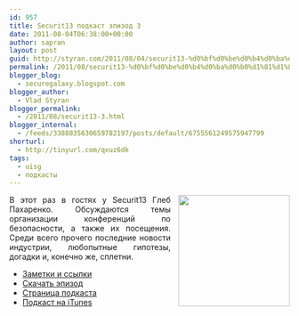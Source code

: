 ```yaml
---
id: 957
title: Securit13 подкаст эпизод 3
date: 2011-08-04T06:38:00+00:00
author: sapran
layout: post
guid: http://styran.com/2011/08/04/securit13-%d0%bf%d0%be%d0%b4%d0%ba%d0%b0%d1%81%d1%82-%d1%8d%d0%bf%d0%b8%d0%b7%d0%be%d0%b4-3/
permalink: /2011/08/securit13-%d0%bf%d0%be%d0%b4%d0%ba%d0%b0%d1%81%d1%82-%d1%8d%d0%bf%d0%b8%d0%b7%d0%be%d0%b4-3/
blogger_blog:
  - securegalaxy.blogspot.com
blogger_author:
  - Vlad Styran
blogger_permalink:
  - /2011/08/securit13-3.html
blogger_internal:
  - /feeds/3388835630659782197/posts/default/6755561249575947799
shorturl:
  - http://tinyurl.com/qxuz6dk
tags:
  - uisg
  - подкасты
---
```

<div dir="ltr" style="text-align: left;">
  <div style="text-align: justify;">
    <a href="http://securit13.libsyn.com/" style="clear: right; float: right; margin-bottom: 1em; margin-left: 1em;"><img border="0" height="200" src="http://2.bp.blogspot.com/-sTLwcRwQIiY/TiaHNB69DlI/AAAAAAAAHQc/63EbCXmTgKI/s200/s13-grayscale.png" width="200" /></a>В этот раз в гостях у Securit13 Глеб Пахаренко. Обсуждаются темы организации конференций по безопасности, а также их посещения. Среди всего прочего последние новости индустрии, любопытные гипотезы, догадки и, конечно же, сплетни.
  </div>
  
  <div style="text-align: center;">
  </div>
  
  <ul>
    <li style="text-align: left;">
      <a href="http://securit13.libsyn.com/-3-not-a-day-without-a-fail">Заметки и ссылки</a>
    </li>
    <li style="text-align: left;">
      <a href="http://traffic.libsyn.com/securit13/Episode_3__Not_a_Day_Without_a_Fail.mp3">Скачать эпизод</a>
    </li>
    <li style="text-align: left;">
      <a href="http://securit13.libsyn.com/">Страница подкаста</a>&nbsp;
    </li>
    <li style="text-align: center;">
      <div style="text-align: left;">
        <a href="http://itunes.apple.com/ru/podcast/securit13-podcast/id448433787">Подкаст на iTunes</a>
      </div>
    </li>
  </ul>
</div>

<div class="addtoany_share_save_container addtoany_content_bottom">
  <div class="a2a_kit a2a_kit_size_32 addtoany_list a2a_target" id="wpa2a_184">
    <a class="a2a_button_facebook" href="http://www.addtoany.com/add_to/facebook?linkurl=https%3A%2F%2Fblog.styran.com%2F2011%2F08%2Fsecurit13-%25d0%25bf%25d0%25be%25d0%25b4%25d0%25ba%25d0%25b0%25d1%2581%25d1%2582-%25d1%258d%25d0%25bf%25d0%25b8%25d0%25b7%25d0%25be%25d0%25b4-3%2F&linkname=Securit13%20%D0%BF%D0%BE%D0%B4%D0%BA%D0%B0%D1%81%D1%82%20%D1%8D%D0%BF%D0%B8%D0%B7%D0%BE%D0%B4%203" title="Facebook" rel="nofollow" target="_blank"></a><a class="a2a_button_twitter" href="http://www.addtoany.com/add_to/twitter?linkurl=https%3A%2F%2Fblog.styran.com%2F2011%2F08%2Fsecurit13-%25d0%25bf%25d0%25be%25d0%25b4%25d0%25ba%25d0%25b0%25d1%2581%25d1%2582-%25d1%258d%25d0%25bf%25d0%25b8%25d0%25b7%25d0%25be%25d0%25b4-3%2F&linkname=Securit13%20%D0%BF%D0%BE%D0%B4%D0%BA%D0%B0%D1%81%D1%82%20%D1%8D%D0%BF%D0%B8%D0%B7%D0%BE%D0%B4%203" title="Twitter" rel="nofollow" target="_blank"></a><a class="a2a_button_google_plus" href="http://www.addtoany.com/add_to/google_plus?linkurl=https%3A%2F%2Fblog.styran.com%2F2011%2F08%2Fsecurit13-%25d0%25bf%25d0%25be%25d0%25b4%25d0%25ba%25d0%25b0%25d1%2581%25d1%2582-%25d1%258d%25d0%25bf%25d0%25b8%25d0%25b7%25d0%25be%25d0%25b4-3%2F&linkname=Securit13%20%D0%BF%D0%BE%D0%B4%D0%BA%D0%B0%D1%81%D1%82%20%D1%8D%D0%BF%D0%B8%D0%B7%D0%BE%D0%B4%203" title="Google+" rel="nofollow" target="_blank"></a><a class="a2a_button_linkedin" href="http://www.addtoany.com/add_to/linkedin?linkurl=https%3A%2F%2Fblog.styran.com%2F2011%2F08%2Fsecurit13-%25d0%25bf%25d0%25be%25d0%25b4%25d0%25ba%25d0%25b0%25d1%2581%25d1%2582-%25d1%258d%25d0%25bf%25d0%25b8%25d0%25b7%25d0%25be%25d0%25b4-3%2F&linkname=Securit13%20%D0%BF%D0%BE%D0%B4%D0%BA%D0%B0%D1%81%D1%82%20%D1%8D%D0%BF%D0%B8%D0%B7%D0%BE%D0%B4%203" title="LinkedIn" rel="nofollow" target="_blank"></a><a class="a2a_dd addtoany_share_save" href="https://www.addtoany.com/share"></a>
  </div>
</div>